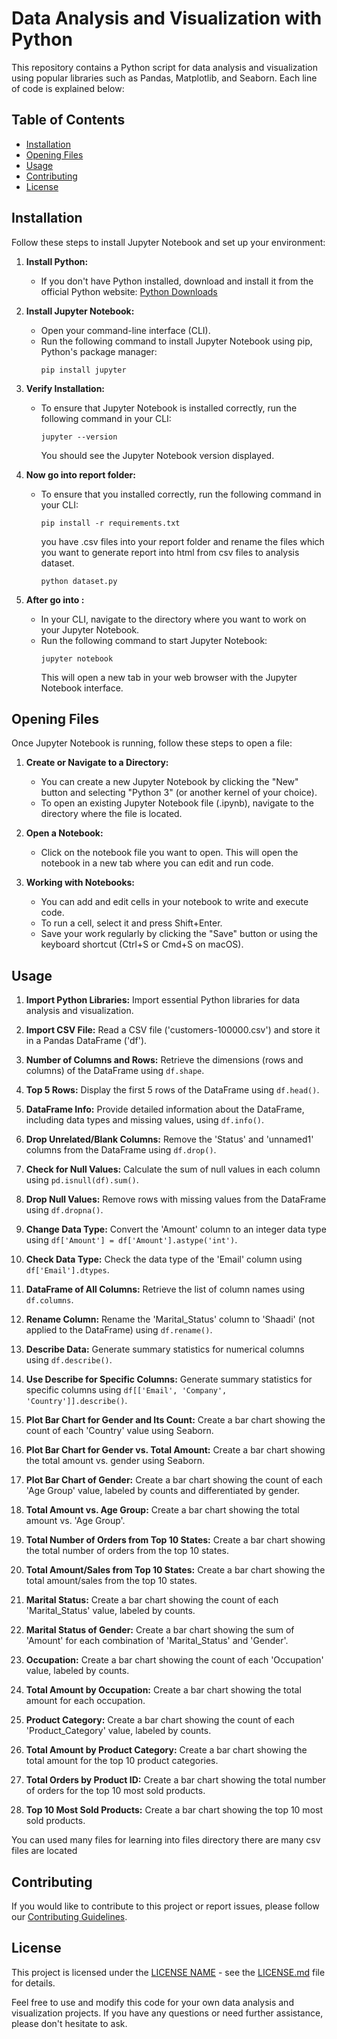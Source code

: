 # Data Analysis and Visualization with Python

This repository contains a Python script for data analysis and visualization using popular libraries such as Pandas, Matplotlib, and Seaborn. Each line of code is explained below:

## Table of Contents
- [Installation](#installation)
- [Opening Files](#opening-files)
- [Usage](#usage)
- [Contributing](#contributing)
- [License](#license)

## Installation

Follow these steps to install Jupyter Notebook and set up your environment:

1. **Install Python:**
   - If you don't have Python installed, download and install it from the official Python website: [Python Downloads](https://www.python.org/downloads/)

2. **Install Jupyter Notebook:**
   - Open your command-line interface (CLI).
   - Run the following command to install Jupyter Notebook using pip, Python's package manager:
     ```
     pip install jupyter
     ```
3. **Verify Installation:**
   - To ensure that Jupyter Notebook is installed correctly, run the following command in your CLI:
     ```
     jupyter --version
     ```
     You should see the Jupyter Notebook version displayed.
     
3. **Now go into report folder:**
   - To ensure that you installed correctly, run the following command in your CLI:
     ```
     pip install -r requirements.txt
      ```
      you have .csv files into your report folder and rename the files  which you want to generate report into html from csv files to analysis dataset.
       ```
     python dataset.py
      ```
    
    

4. **After go into :**
   - In your CLI, navigate to the directory where you want to work on your Jupyter Notebook.
   - Run the following command to start Jupyter Notebook:
     ```
     jupyter notebook
     ```
     This will open a new tab in your web browser with the Jupyter Notebook interface.

## Opening Files

Once Jupyter Notebook is running, follow these steps to open a file:

1. **Create or Navigate to a Directory:**
   - You can create a new Jupyter Notebook by clicking the "New" button and selecting "Python 3" (or another kernel of your choice).
   - To open an existing Jupyter Notebook file (.ipynb), navigate to the directory where the file is located.

2. **Open a Notebook:**
   - Click on the notebook file you want to open. This will open the notebook in a new tab where you can edit and run code.

3. **Working with Notebooks:**
   - You can add and edit cells in your notebook to write and execute code.
   - To run a cell, select it and press Shift+Enter.
   - Save your work regularly by clicking the "Save" button or using the keyboard shortcut (Ctrl+S or Cmd+S on macOS).






 ## Usage

1. **Import Python Libraries:** Import essential Python libraries for data analysis and visualization.

2. **Import CSV File:** Read a CSV file ('customers-100000.csv') and store it in a Pandas DataFrame ('df').

3. **Number of Columns and Rows:** Retrieve the dimensions (rows and columns) of the DataFrame using `df.shape`.

4. **Top 5 Rows:** Display the first 5 rows of the DataFrame using `df.head()`.

5. **DataFrame Info:** Provide detailed information about the DataFrame, including data types and missing values, using `df.info()`.

6. **Drop Unrelated/Blank Columns:** Remove the 'Status' and 'unnamed1' columns from the DataFrame using `df.drop()`.

7. **Check for Null Values:** Calculate the sum of null values in each column using `pd.isnull(df).sum()`.

8. **Drop Null Values:** Remove rows with missing values from the DataFrame using `df.dropna()`.

9. **Change Data Type:** Convert the 'Amount' column to an integer data type using `df['Amount'] = df['Amount'].astype('int')`.

10. **Check Data Type:** Check the data type of the 'Email' column using `df['Email'].dtypes`.

11. **DataFrame of All Columns:** Retrieve the list of column names using `df.columns`.

12. **Rename Column:** Rename the 'Marital_Status' column to 'Shaadi' (not applied to the DataFrame) using `df.rename()`.

13. **Describe Data:** Generate summary statistics for numerical columns using `df.describe()`.

14. **Use Describe for Specific Columns:** Generate summary statistics for specific columns using `df[['Email', 'Company', 'Country']].describe()`.

15. **Plot Bar Chart for Gender and Its Count:** Create a bar chart showing the count of each 'Country' value using Seaborn.

16. **Plot Bar Chart for Gender vs. Total Amount:** Create a bar chart showing the total amount vs. gender using Seaborn.

17. **Plot Bar Chart of Gender:** Create a bar chart showing the count of each 'Age Group' value, labeled by counts and differentiated by gender.

18. **Total Amount vs. Age Group:** Create a bar chart showing the total amount vs. 'Age Group'.

19. **Total Number of Orders from Top 10 States:** Create a bar chart showing the total number of orders from the top 10 states.

20. **Total Amount/Sales from Top 10 States:** Create a bar chart showing the total amount/sales from the top 10 states.

21. **Marital Status:** Create a bar chart showing the count of each 'Marital_Status' value, labeled by counts.

22. **Marital Status of Gender:** Create a bar chart showing the sum of 'Amount' for each combination of 'Marital_Status' and 'Gender'.

23. **Occupation:** Create a bar chart showing the count of each 'Occupation' value, labeled by counts.

24. **Total Amount by Occupation:** Create a bar chart showing the total amount for each occupation.

25. **Product Category:** Create a bar chart showing the count of each 'Product_Category' value, labeled by counts.

26. **Total Amount by Product Category:** Create a bar chart showing the total amount for the top 10 product categories.

27. **Total Orders by Product ID:** Create a bar chart showing the total number of orders for the top 10 most sold products.

28. **Top 10 Most Sold Products:** Create a bar chart showing the top 10 most sold products.

  You can used many files for learning into files directory there are many csv files are located
  

## Contributing

If you would like to contribute to this project or report issues, please follow our [Contributing Guidelines](CONTRIBUTING.md).

## License

This project is licensed under the [LICENSE NAME](LICENSE.md) - see the [LICENSE.md](LICENSE.md) file for details.

Feel free to use and modify this code for your own data analysis and visualization projects. If you have any questions or need further assistance, please don't hesitate to ask.
